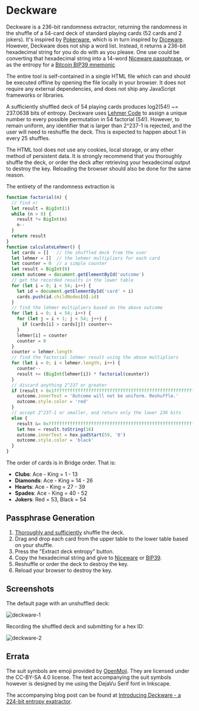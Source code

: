 # Deckware
Deckware is a 236-bit randomness extractor, returning the randomness in the shuffle of a 54-card
deck of standard playing cards (52 cards and 2 jokers). It's inspired by [Pokerware][1], which is in
turn inspired by [Diceware][2]. However, Deckware does not ship a word list. Instead, it returns a
236-bit hexadecimal string for you do do with as you please. One use could be converting that
hexadecimal string into a 14-word [Niceware passphrase][3], or as the entropy for a [Bitcoin BIP39
mnemonic][4]

The entire tool is self-contained in a single HTML file which can and should be executed offline by
opening the file locally in your browser. It does not require any external dependencies, and does
not ship any JavaScript frameworks or libraries.

A sufficiently shuffled deck of 54 playing cards produces log2(54!) ~= 237.0638 bits of entropy.
Deckware uses [Lehmer Code][5] to assign a unique number to every possible permutation in 54
factorial (54!). However, to remain uniform, any identifier that is larger than 2^237-1 is rejected,
and the user will need to reshuffle the deck. This is expected to happen about 1 in every 25
shuffles.

The HTML tool does not use any cookies, local storage, or any other method of persistent data. It is
strongly recommend that you thoroughly shuffle the deck, or order the deck after retrieving your
hexadecimal output to destroy the key. Reloading the browser should also be done for the same
reason.

The entirety of the randomness extraction is

```javascript
function factorial(n) {
  // find n!
  let result = BigInt(1)
  while (n > 0) {
    result *= BigInt(n)
    n--
  }
  return result
}
function calculateLehmer() {
  let cards = []   // the shuffled deck from the user
  let lehmer = []  // the lehmer multipliers for each card
  let counter = 0  // a simple counter
  let result = BigInt(0)
  const outcome = document.getElementById('outcome')
  // get the recorded results in the lower table
  for (let i = 0; i < 54; i++) {
    let id = document.getElementById('card' + i)
    cards.push(id.childNodes[0].id)
  }
  // find the lehmer multipliers based on the above outcome
  for (let i = 0; i < 54; i++) {
    for (let j = i + 1; j < 54; j++) {
      if (cards[i] > cards[j]) counter++
    }
    lehmer[i] = counter
    counter = 0
  }
  counter = lehmer.length
  // find the factorial lehmer result using the above multipliers
  for (let i = 0; i < lehmer.length; i++) {
    counter--
    result += (BigInt(lehmer[i]) * factorial(counter))
  }
  // discard anything 2^237 or greater
  if (result > 0x1fffffffffffffffffffffffffffffffffffffffffffffffffffffffffffn) {
    outcome.innerText = 'Outcome will not be uniform. Reshuffle.'
    outcome.style.color = 'red'
  }
  // accept 2^237-1 or smaller, and return only the lower 236 bits
  else {
    result &= 0xfffffffffffffffffffffffffffffffffffffffffffffffffffffffffffn
    let hex = result.toString(16)
    outcome.innerText = hex.padStart(59, '0')
    outcome.style.color = 'black'
  }
}
```

The order of cards is in Bridge order. That is:

* **Clubs**: Ace - King = 1 - 13
* **Diamonds**: Ace - King = 14 - 26
* **Hearts**: Ace - King = 27 - 39
* **Spades**: Ace - King = 40 - 52
* **Jokers**: Red = 53, Black = 54

## Passphrase Generation
1. [Thoroughly and sufficiently][6] shuffle the deck.
2. Drag and drop each card from the upper table to the lower table based on your shuffle.
3. Press the "Extract deck entropy" button.
4. Copy the hexadecimal string and give to [Niceware][3] or [BIP39][4].
5. Reshuffle or order the deck to destroy the key.
6. Reload your browser to destroy the key.

## Screenshots
The default page with an unshuffled deck:

![deckware-1][7]

Recording the shuffled deck and submitting for a hex ID:

![deckware-2][8]

## Errata
The suit symbols are emoji provided by [OpenMoji][9]. They are licensed under the CC-BY-SA 4.0
license. The text accompanying the suit symbols however is designed by me using the DejaVu Serif
font in Inkscape.

The accompanying blog post can be found at [Introducing Deckware - a 224-bit entropy exatractor][10].

[1]: https://github.com/skeeto/pokerware
[2]: https://diceware.com
[3]: https://github.com/diracdeltas/niceware
[4]: https://github.com/iancoleman/bip39
[5]: https://en.wikipedia.org/wiki/Lehmer_code
[6]: https://stats.stackexchange.com/a/79552
[7]: https://user-images.githubusercontent.com/699572/108796392-e891e200-7545-11eb-97b7-ed6a2672c8de.png
[8]: https://user-images.githubusercontent.com/699572/108796403-ee87c300-7545-11eb-8525-a24a8ef92135.png
[9]: https://openmoji.org/
[10]: https://pthree.org/2021/02/18/introducing-deckware-a-224-bit-entropy-extractor/

